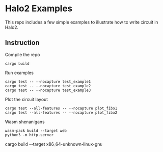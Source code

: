# Halo2 Examples

This repo includes a few simple examples to illustrate how to write circuit in Halo2.

## Instruction

Compile the repo

```
cargo build
```

Run examples
```
cargo test -- --nocapture test_example1
cargo test -- --nocapture test_example2
cargo test -- --nocapture test_example3
```

Plot the circuit layout
```
cargo test --all-features -- --nocapture plot_fibo1
cargo test --all-features -- --nocapture plot_fibo2
```

Wasm shenanigans
```
wasm-pack build --target web
python3 -m http.server
```

cargo build --target x86_64-unknown-linux-gnu